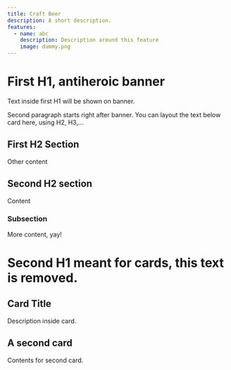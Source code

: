 ```yaml
---
title: Craft Beer
description: A short description.
features:
  - name: abc
    description: Description around this feature
    image: dummy.png
---
```


# First H1, antiheroic banner
Text inside first H1 will be shown on banner.

Second paragraph starts right after banner.
You can layout the text below card here, using H2, H3,...

## First H2 Section

Other content

## Second H2 section
Content

### Subsection
More content, yay!


# Second H1 meant for cards, this text is removed.
## Card Title
Description inside card.

## A second card
Contents for second card.